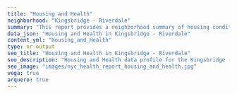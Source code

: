 ```yaml
---
title: "Housing and Health"
neighborhood: "Kingsbridge - Riverdale"
summary: "This report provides a neighborhood summary of housing conditions and related health outcomes. It also describes population characteristics that can increase vulnerability to housing hazards."
data_json: "Housing and Health in Kingsbridge - Riverdale"
content_yml: "Housing_and_Health"
type: nr-output
seo_title: "Housing and Health in Kingsbridge - Riverdale"
seo_description: "Housing and Health data profile for the Kingsbridge - Riverdale neighborhood of NYC."
seo_image: "images/nyc_health_report_housing_and_health.jpg"
vega: true
arquero: true
---
```

